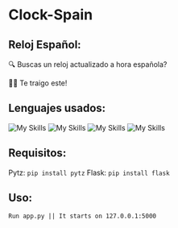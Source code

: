 # Clock-Spain

<h2>Reloj Español:</h2>

🔍 Buscas un reloj actualizado a hora española?

🫴🏻 Te traigo este!

<h2>Lenguajes usados:</h2>

![My Skills](https://skillicons.dev/icons?i=html)
![My Skills](https://skillicons.dev/icons?i=css)
![My Skills](https://skillicons.dev/icons?i=js)
![My Skills](https://skillicons.dev/icons?i=python)

<h2>Requisitos:</h2>

Pytz: ```pip install pytz```
Flask: ```pip install flask```

<h2>Uso:</h2>

```Run app.py || It starts on 127.0.0.1:5000```
